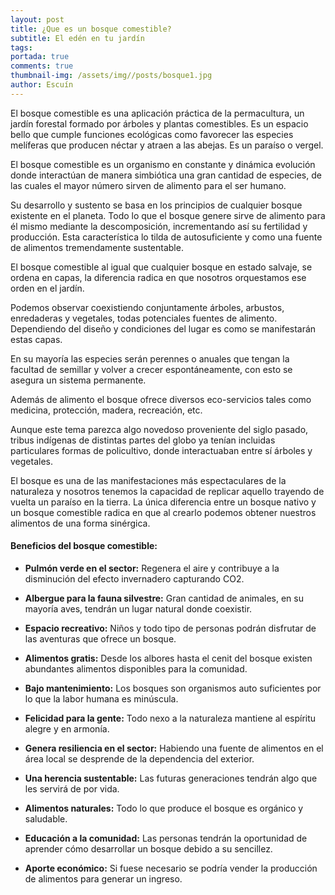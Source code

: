 ```yaml
---
layout: post
title: ¿Que es un bosque comestible?
subtitle: El edén en tu jardín
tags: 
portada: true
comments: true
thumbnail-img: /assets/img//posts/bosque1.jpg
author: Escuín
---
```

El bosque comestible es una aplicación práctica de la permacultura, un jardín forestal formado por árboles y plantas comestibles. Es un espacio bello que cumple funciones ecológicas como favorecer las especies melíferas que producen néctar y atraen a las abejas. Es un paraíso o vergel.

El bosque comestible es un organismo en constante y dinámica evolución donde interactúan de manera simbiótica una gran cantidad de especies, de las cuales el mayor número sirven de alimento para el ser humano.

Su desarrollo y sustento se basa en los principios de cualquier bosque existente en el planeta.  Todo lo que el bosque genere sirve de alimento para él mismo mediante la descomposición, incrementando así su fertilidad y producción.  Esta característica lo tilda de autosuficiente y como una fuente de alimentos tremendamente sustentable.

El bosque comestible al igual que cualquier bosque en estado salvaje, se ordena en capas, la diferencia radica en que nosotros orquestamos ese orden en el jardín.

Podemos observar coexistiendo conjuntamente árboles, arbustos, enredaderas y vegetales, todas potenciales fuentes de alimento.  Dependiendo del diseño y condiciones del lugar es como se manifestarán estas capas.

En su mayoría las especies serán perennes o anuales que tengan la facultad de semillar y volver a crecer espontáneamente, con esto se asegura un sistema permanente.

Además de alimento el bosque ofrece diversos eco-servicios tales como medicina, protección, madera, recreación, etc.

Aunque este tema parezca algo novedoso proveniente del siglo pasado, tribus indígenas de distintas partes del globo ya tenían incluidas particulares formas de policultivo, donde interactuaban entre sí árboles y vegetales.

El bosque es una de las manifestaciones más  espectaculares de la naturaleza y nosotros tenemos la capacidad de replicar aquello trayendo de vuelta un paraíso en la tierra.  La única diferencia entre un bosque nativo y un bosque comestible radica en que al crearlo podemos obtener nuestros alimentos de una forma sinérgica.

#### Beneficios del bosque comestible:

- **Pulmón verde en el sector:** Regenera el aire y contribuye a la disminución del efecto invernadero capturando CO2.

- **Albergue para la fauna silvestre:** Gran cantidad de animales, en su mayoría aves, tendrán un lugar natural donde coexistir.

- **Espacio recreativo:** Niños y todo tipo de personas podrán disfrutar de las aventuras que ofrece un bosque.

- **Alimentos gratis:** Desde los albores hasta el cenit del bosque existen abundantes alimentos disponibles para la comunidad.

- **Bajo mantenimiento:** Los bosques son organismos auto suficientes por lo que la labor humana es minúscula.

- **Felicidad para la gente:** Todo nexo a la naturaleza mantiene al espíritu alegre y en armonía.

- **Genera resiliencia en el sector:** Habiendo una fuente de alimentos en el área local se desprende de la dependencia del exterior.

- **Una herencia sustentable:** Las futuras generaciones tendrán algo que les servirá de por vida.

- **Alimentos naturales:** Todo lo que produce el bosque es orgánico y saludable.

- **Educación a la comunidad:** Las personas tendrán la oportunidad de aprender cómo desarrollar un bosque debido a su sencillez.

- **Aporte económico:** Si fuese necesario se podría vender la producción de alimentos para generar un ingreso.